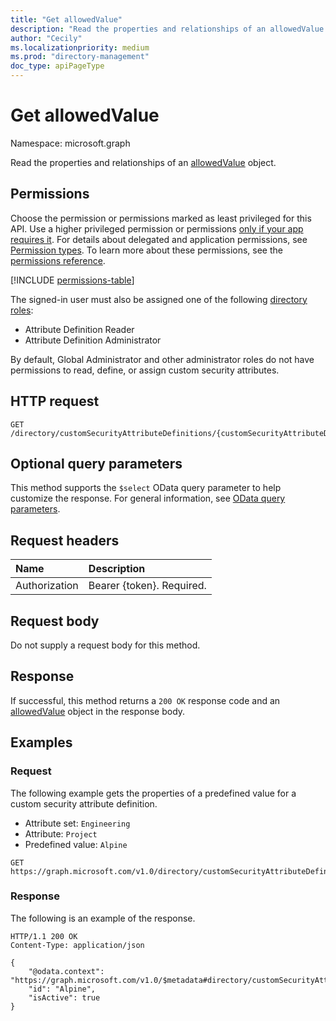 ```yaml
---
title: "Get allowedValue"
description: "Read the properties and relationships of an allowedValue object."
author: "Cecily"
ms.localizationpriority: medium
ms.prod: "directory-management"
doc_type: apiPageType
---
```


# Get allowedValue

Namespace: microsoft.graph

Read the properties and relationships of an [allowedValue](../resources/allowedvalue.md) object.

## Permissions

Choose the permission or permissions marked as least privileged for this API. Use a higher privileged permission or permissions [only if your app requires it](/graph/permissions-overview#best-practices-for-using-microsoft-graph-permissions). For details about delegated and application permissions, see [Permission types](/graph/permissions-overview#permission-types). To learn more about these permissions, see the [permissions reference](/graph/permissions-reference).

<!-- { "blockType": "permissions", "name": "allowedvalue_get" } -->
[!INCLUDE [permissions-table](../includes/permissions/allowedvalue-get-permissions.md)]

The signed-in user must also be assigned one of the following [directory roles](/azure/active-directory/roles/permissions-reference):

+ Attribute Definition Reader
+ Attribute Definition Administrator

By default, Global Administrator and other administrator roles do not have permissions to read, define, or assign custom security attributes.

## HTTP request

<!-- {
  "blockType": "ignored"
}
-->
``` http
GET /directory/customSecurityAttributeDefinitions/{customSecurityAttributeDefinitionId}/allowedValues/{allowedValueId}
```

## Optional query parameters

This method supports the `$select` OData query parameter to help customize the response. For general information, see [OData query parameters](/graph/query-parameters).

## Request headers

|Name|Description|
|:---|:---|
|Authorization|Bearer {token}. Required.|

## Request body

Do not supply a request body for this method.

## Response

If successful, this method returns a `200 OK` response code and an [allowedValue](../resources/allowedvalue.md) object in the response body.

## Examples

### Request

The following example gets the properties of a predefined value for a custom security attribute definition.

+ Attribute set: `Engineering`
+ Attribute: `Project`
+ Predefined value: `Alpine`

<!-- {
  "blockType": "request",
  "name": "get_allowedvalue",
  "sampleKeys": ["Engineering_Project", "Alpine"]
}
-->
``` http
GET https://graph.microsoft.com/v1.0/directory/customSecurityAttributeDefinitions/Engineering_Project/allowedValues/Alpine
```

### Response

The following is an example of the response.

<!-- {
  "blockType": "response",
  "truncated": true,
  "@odata.type": "microsoft.graph.allowedValue"
}
-->
``` http
HTTP/1.1 200 OK
Content-Type: application/json

{
    "@odata.context": "https://graph.microsoft.com/v1.0/$metadata#directory/customSecurityAttributeDefinitions('Engineering_Project')/allowedValues/$entity",
    "id": "Alpine",
    "isActive": true
}
```
